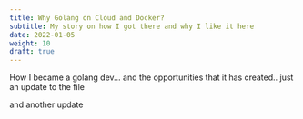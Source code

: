```yaml
---
title: Why Golang on Cloud and Docker?
subtitle: My story on how I got there and why I like it here 
date: 2022-01-05
weight: 10
draft: true
---
```


How I became a golang dev...   and the opportunities that it has created..
just an update to the file

and another update

